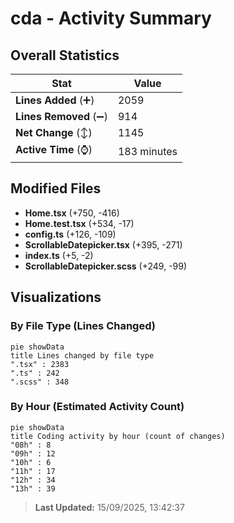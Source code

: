 # cda - Activity Summary 

## Overall Statistics

| Stat                   | Value                                                             |
| ---------------------- | ----------------------------------------------------------------- |
| **Lines Added** (➕)   | 2059                                          |
| **Lines Removed** (➖) | 914                                        |
| **Net Change** (↕)    | 1145                |
| **Active Time** (⌚)   | 183 minutes |


## Modified Files
- **Home.tsx** (+750, -416)
- **Home.test.tsx** (+534, -17)
- **config.ts** (+126, -109)
- **ScrollableDatepicker.tsx** (+395, -271)
- **index.ts** (+5, -2)
- **ScrollableDatepicker.scss** (+249, -99)

## Visualizations

### By File Type (Lines Changed)

```mermaid
pie showData
title Lines changed by file type
".tsx" : 2383
".ts" : 242
".scss" : 348
```

### By Hour (Estimated Activity Count)

```mermaid
pie showData
title Coding activity by hour (count of changes)
"08h" : 8
"09h" : 12
"10h" : 6
"11h" : 17
"12h" : 34
"13h" : 39
```


> **Last Updated:** 15/09/2025, 13:42:37